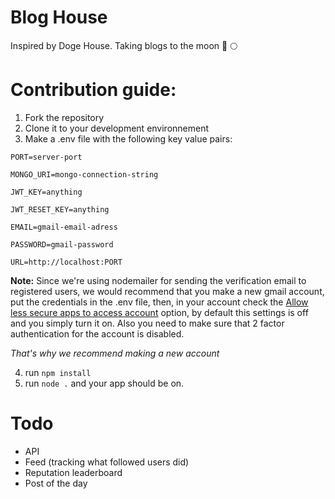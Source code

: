 # Blog House
Inspired by Doge House. Taking blogs to the moon 🚀 🌕

# Contribution guide:

1. Fork the repository
2. Clone it to your development environnement
3. Make a .env file with the following key value pairs:

```
PORT=server-port

MONGO_URI=mongo-connection-string

JWT_KEY=anything

JWT_RESET_KEY=anything

EMAIL=gmail-email-adress

PASSWORD=gmail-password

URL=http://localhost:PORT
```

**Note:** Since we're using nodemailer for sending the verification email to registered users, we would recommend that you make a new gmail account, put the credentials in the .env file, then, in your account check the [Allow less secure apps to access account](https://myaccount.google.com/lesssecureapps) option, by default this settings is off and you simply turn it on. Also you need to make sure that 2 factor authentication for the account is disabled.

*That's why we recommend making a new account*

4. run `npm install`
5. run `node .` and your app should be on.

# Todo

- API
- Feed (tracking what followed users did)
- Reputation leaderboard
- Post of the day
